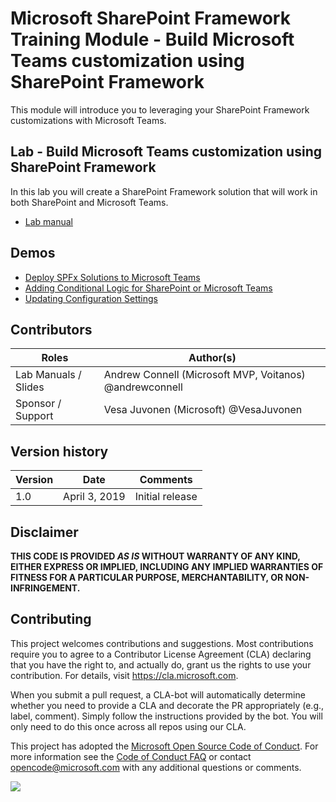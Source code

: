 # Microsoft SharePoint Framework Training Module - Build Microsoft Teams customization using SharePoint Framework

This module will introduce you to leveraging your SharePoint Framework customizations with Microsoft Teams.

## Lab - Build Microsoft Teams customization using SharePoint Framework

In this lab you will create a SharePoint Framework solution that will work in both SharePoint and Microsoft Teams.

- [Lab manual](./Lab.md)

## Demos

- [Deploy SPFx Solutions to Microsoft Teams](./Demos/01-spfxteams)
- [Adding Conditional Logic for SharePoint or Microsoft Teams](./Demos/02-spfxteams)
- [Updating Configuration Settings](./Demos/03-spfxteams)

## Contributors

| Roles                | Author(s)                                               |
| -------------------- | ------------------------------------------------------- |
| Lab Manuals / Slides | Andrew Connell (Microsoft MVP, Voitanos) @andrewconnell |
| Sponsor / Support    | Vesa Juvonen (Microsoft) @VesaJuvonen                   |

## Version history

| Version | Date          | Comments        |
| ------- | ------------- | --------------- |
| 1.0     | April 3, 2019 | Initial release |

## Disclaimer

**THIS CODE IS PROVIDED _AS IS_ WITHOUT WARRANTY OF ANY KIND, EITHER EXPRESS OR IMPLIED, INCLUDING ANY IMPLIED WARRANTIES OF FITNESS FOR A PARTICULAR PURPOSE, MERCHANTABILITY, OR NON-INFRINGEMENT.**

## Contributing

This project welcomes contributions and suggestions. Most contributions require you to agree to a
Contributor License Agreement (CLA) declaring that you have the right to, and actually do, grant us
the rights to use your contribution. For details, visit https://cla.microsoft.com.

When you submit a pull request, a CLA-bot will automatically determine whether you need to provide
a CLA and decorate the PR appropriately (e.g., label, comment). Simply follow the instructions
provided by the bot. You will only need to do this once across all repos using our CLA.

This project has adopted the [Microsoft Open Source Code of Conduct](https://opensource.microsoft.com/codeofconduct/).
For more information see the [Code of Conduct FAQ](https://opensource.microsoft.com/codeofconduct/faq/) or
contact [opencode@microsoft.com](mailto:opencode@microsoft.com) with any additional questions or comments.

<img src="https://telemetry.sharepointpnp.com/sp-dev-training-spfx-teams-dev" />
